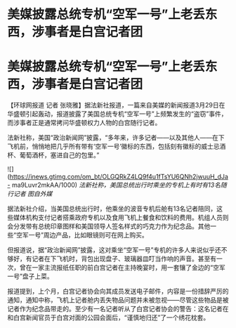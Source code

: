 # 美媒披露总统专机“空军一号”上老丢东西，涉事者是白宫记者团

# 美媒披露总统专机“空军一号”上老丢东西，涉事者是白宫记者团

【环球网报道 记者
张晓雅】据法新社报道，一篇来自美媒的新闻报道3月29日在华盛顿引起轰动，报道披露了美国总统专机“空军一号”上频繁发生的“盗窃”事件，而涉事者正是通常拷问华盛顿权力人物的白宫随行记者。

法新社称，美国“政治新闻网”披露，“多年来，许多记者——以及其他人——在下飞机前，悄悄地把几乎所有带有‘空军一号’徽标的东西，包括刻有徽标的威士忌酒杯、葡萄酒杯，塞进自己的包里。”

![](https://inews.gtimg.com/om_bt/OLGQRkZ4LQ9f4u1fTsYU6QNh2jwuuH_dJa-
ma9Luvr2mkAA/1000) _法新社称，美国总统出行时乘坐的专机上有时有13名随行记者 图自外媒_

据法新社介绍，当美国总统出行时，他乘坐的波音专机后舱有13名记者陪同，这些媒体机构支付记者搭乘政府专机以及食用飞机上餐食和饮料的费用。机组人员则会分发带有总统印章图样和美国领导人签名样式的巧克力作为纪念品。其他一些“空军一号”周边产品，比如眼镜则可在网上购买。

但报道说，据“政治新闻网”披露，这对乘坐“空军一号”专机的许多人来说似乎还不够好，有记者在下飞机时，背包出现盘子、玻璃器皿叮当作响的声音。甚至有一次，曾在一家主流报纸任职的前白宫记者在主持晚宴时，用一套镶了金边的“空军一号”盘子上菜。

报道提到，上个月，白宫记者协会向其成员发送电子邮件，内容是一份措辞严厉的通知，通知中称，飞机上记者舱内丢失物品问题并未被忽视——尽管这些物品是被记者作为纪念品带走的。至少有一名记者听从了白宫记者协会的警告：这名记者在和白宫新闻官员于白宫对面的公园会面后，“谨慎地归还”了一个绣花枕套。


